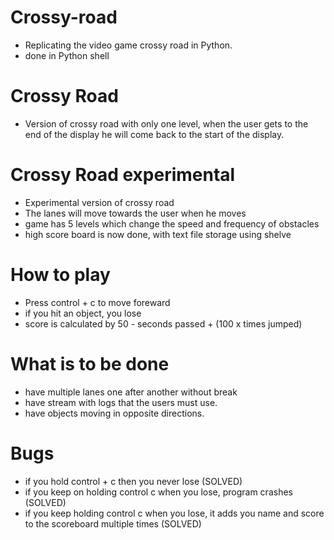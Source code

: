 # Crossy-road
- Replicating the video game crossy road in Python.
- done in Python shell
# Crossy Road
- Version of crossy road with only one level, when the user gets to the end of the display he will come back to the start of the display.
# Crossy Road experimental
- Experimental version of crossy road
- The lanes will move towards the user when he moves
- game has 5 levels which change the speed and frequency of obstacles
- high score board is now done, with text file storage using shelve
# How to play
- Press control + c to move foreward
- if you hit an object, you lose
- score is calculated by 50 - seconds passed + (100 x times jumped)
# What is to be done
- have multiple lanes one after another without break
- have stream with logs that the users must use.
- have objects moving in opposite directions.
# Bugs
- if you hold control + c then you never lose (SOLVED)
- if you keep on holding control c when you lose, program crashes (SOLVED)
- if you keep holding control c when you lose, it adds you name and score to the scoreboard multiple times (SOLVED)
